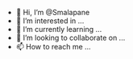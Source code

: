 - 👋 Hi, I’m @Smalapane
- 👀 I’m interested in ...
- 🌱 I’m currently learning ...
- 💞️ I’m looking to collaborate on ...
- 📫 How to reach me ...

<!---
Smalapane/Smalapane is a ✨ special ✨ repository because its `README.md` (this file) appears on your GitHub profile.
You can click the Preview link to take a look at your changes.
--->
